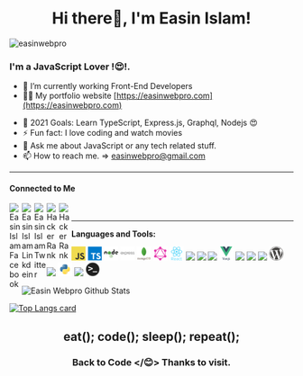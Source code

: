 <!--
**easinwebpro/easinwebpro** is a ✨ _special_ ✨ repository because its `README.md` (this file) appears on your GitHub profile.
-->

<!--
**easinwebpro/easinwebpro** is a ✨ _special_ ✨ repository because its `README.md` (this file) appears on your GitHub profile.

Here are some ideas to get you started:

- 🔭 I’m currently working on ...
- 🌱 I’m currently learning ...
- 👯 I’m looking to collaborate on ...
- 🤔 I’m looking for help with ...
- 💬 Ask me about ...
- 📫 How to reach me: ...
- 😄 Pronouns: ...
- ⚡ Fun fact: ...
-->

<h1 align="center">Hi there👋, I'm Easin Islam!</h1>

<p align="left"> <img src="https://komarev.com/ghpvc/?username=easinwebpro&label=Views&color=brightgreen&style=plastic" alt="easinwebpro" /> </p>

### I'm a JavaScript Lover !😍!.
- 🔭 I’m currently working  Front-End Developers
- 👨‍💻 My portfolio website [https://easinwebpro.com](https://easinwebpro.com)
<!-- - 🌱 I’m currently learning everything 🤣 -->
- 🥅 2021 Goals: Learn TypeScript, Express.js, Graphql, Nodejs 😍
- ⚡ Fun fact: I love coding and watch movies
- 💬 Ask me about JavaScript or any tech related stuff.
- 📫 How to reach me. =>  easinwebpro@gmail.com

<hr/>

#### Connected to Me

<a href="https://www.facebook.com/easinwebpro/">
  <img align="left" alt="Easin Islam Facebook" width="22px" src="https://www.flaticon.com/svg/vstatic/svg/1384/1384863.svg?token=exp=1614609433~hmac=b3bbe95f38883ab8cb0556e1bc601cfe" />
</a>
<a href="https://linkedin.com/in/easinwebpro">
  <img align="left" alt="Easin Islam Linkdein" width="22px" src="https://www.flaticon.com/svg/vstatic/svg/174/174857.svg?token=exp=1614609499~hmac=25166e918c8425d9efae6c8b415dcae1" />
</a>
<a href="https://twitter.com/easinwebpro">
  <img align="left" alt="Easin Islam Twitter" width="22px" src="https://www.flaticon.com/svg/vstatic/svg/733/733579.svg?token=exp=1614609739~hmac=ad555ee11d8edeb729d9ce097a3e422e" />
</a>
<a href="https://www.hackerrank.com/easinwebpro">
  <img align="left" alt="Hacker Rank" width="22px" src="https://avatars.githubusercontent.com/u/7596827?s=460&v=4" />
</a>
<a href="https://app.codesignal.com/profile/easinwebpro">
  <img align="left" alt="Hacker Rank" width="22px" src="https://avatars.githubusercontent.com/u/12802966?s=200&v=4" />
</a>

<br/>
<hr/>

**Languages and Tools:**  

<code><img height="25" src="https://raw.githubusercontent.com/github/explore/80688e429a7d4ef2fca1e82350fe8e3517d3494d/topics/javascript/javascript.png"></code>
<code><img height="25" src="https://raw.githubusercontent.com/devicons/devicon/master/icons/typescript/typescript-original.svg"></code>
<code><img height="25" src="https://raw.githubusercontent.com/devicons/devicon/master/icons/nodejs/nodejs-original-wordmark.svg"></code>
<code><img height="25" src="https://raw.githubusercontent.com/devicons/devicon/master/icons/express/express-original-wordmark.svg"></code>
<code><img height="25" src="https://raw.githubusercontent.com/devicons/devicon/master/icons/mongodb/mongodb-original-wordmark.svg"></code>
<code><img height="25" src="https://raw.githubusercontent.com/github/explore/80688e429a7d4ef2fca1e82350fe8e3517d3494d/topics/graphql/graphql.png"></code>
<code><img height="25" src="https://raw.githubusercontent.com/devicons/devicon/master/icons/react/react-original-wordmark.svg"></code>
<code><img height="25" src="https://camo.githubusercontent.com/300c2986a53648631c34798554da7cde3779de253b02a15da6bccc59ea9f0317/68747470733a2f2f63646e2e776f726c64766563746f726c6f676f2e636f6d2f6c6f676f732f6e6578746a732d332e737667"></code>
<code><img height="25" src="https://camo.githubusercontent.com/ba9df1e4c5f7c9f6503f2668f03a934b4553c5840dd6067ee1ab013c2af86afc/68747470733a2f2f7777772e766563746f726c6f676f2e7a6f6e652f6c6f676f732f6761747362796a732f6761747362796a732d69636f6e2e737667"></code>
<code><img height="25" src="https://avatars.githubusercontent.com/u/23617963?s=250&v=4"></code>
<code><img height="25" src="https://raw.githubusercontent.com/devicons/devicon/master/icons/vuejs/vuejs-original-wordmark.svg"></code>
<code><img height="25" src="https://camo.githubusercontent.com/faa52408def7e90dd8b2c84a09a62bf675ba11152395c61dae6a131458fbbae8/68747470733a2f2f7777772e766563746f726c6f676f2e7a6f6e652f6c6f676f732f6e7578746a732f6e7578746a732d69636f6e2e737667"></code>
<code><img height="25" src="https://camo.githubusercontent.com/4caac8c197c4342ca3f38fad51f8afd8a411aa7a62438886815f8f12f8d90050/68747470733a2f2f7777772e766563746f726c6f676f2e7a6f6e652f6c6f676f732f67726964736f6d652f67726964736f6d652d69636f6e2e737667"></code>
<code><img height="25" src="https://camo.githubusercontent.com/ce0a32825268b09cd5e0fc7c2a09c587a708491427cb794cade8f1866f7284c6/68747470733a2f2f7777772e766563746f726c6f676f2e7a6f6e652f6c6f676f732f6a6573746a73696f2f6a6573746a73696f2d69636f6e2e737667"></code>
<code><img height="25" src="https://raw.githubusercontent.com/github/explore/80688e429a7d4ef2fca1e82350fe8e3517d3494d/topics/wordpress/wordpress.png"></code>
<code><img height="25" src="https://avatars.githubusercontent.com/u/22247014?s=200&v=4"></code>
<code><img height="25" src="https://raw.githubusercontent.com/github/explore/80688e429a7d4ef2fca1e82350fe8e3517d3494d/topics/python/python.png"></code>
<code><img height="25" src="https://user-images.githubusercontent.com/65107679/90792959-f2375480-e32c-11ea-9981-28a1e79ef08f.png"></code> 
<code><img height="25" src="https://raw.githubusercontent.com/github/explore/80688e429a7d4ef2fca1e82350fe8e3517d3494d/topics/terminal/terminal.png"></code>
<!-- <code><img height="25" src=""></code> -->


<img width="550" alt="Easin Webpro Github Stats" src="https://github-readme-stats.vercel.app/api?username=easinwebpro&show_icons=true"/>

[![Top Langs card](https://github-readme-stats.vercel.app/api/top-langs/?username=easinwebpro&card_width=550)](https://easinwebpro.com/)

<div align="center">

## eat(); code(); sleep(); repeat();

### Back to Code </😊> Thanks to visit.

</div>
